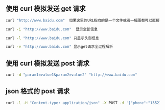 ## 使用 curl 模拟发送 get 请求
```sh
curl "http://www.baidu.com"  如果这里的URL指向的是一个文件或者一幅图都可以直接下载到本地

curl -i "http://www.baidu.com"  显示全部信息

curl -l "http://www.baidu.com" 只显示头部信息

curl -v "http://www.baidu.com" 显示get请求全过程解析
```

## 使用 curl 模拟发送 post 请求
```sh
curl -d "param1=value1&param2=value2" "http://www.baidu.com"
```

## json 格式的 post 请求
```sh
curl -l -H "Content-type: application/json" -X POST -d '{"phone":"13521389587","password":"test"}' http://domain/apis/users.json
```
